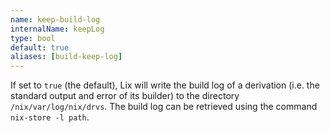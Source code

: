 ```yaml
---
name: keep-build-log
internalName: keepLog
type: bool
default: true
aliases: [build-keep-log]
---
```

If set to `true` (the default), Lix will write the build log of a
derivation (i.e. the standard output and error of its builder) to
the directory `/nix/var/log/nix/drvs`. The build log can be
retrieved using the command `nix-store -l path`.
